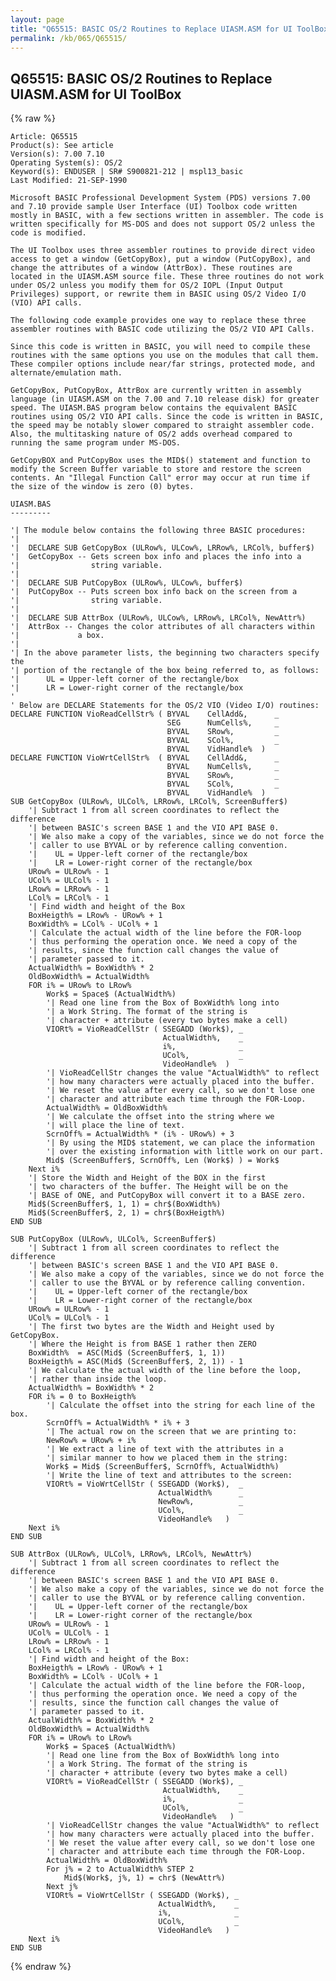 ```yaml
---
layout: page
title: "Q65515: BASIC OS/2 Routines to Replace UIASM.ASM for UI ToolBox"
permalink: /kb/065/Q65515/
---
```


## Q65515: BASIC OS/2 Routines to Replace UIASM.ASM for UI ToolBox

{% raw %}

	Article: Q65515
	Product(s): See article
	Version(s): 7.00 7.10
	Operating System(s): OS/2
	Keyword(s): ENDUSER | SR# S900821-212 | mspl13_basic
	Last Modified: 21-SEP-1990
	
	Microsoft BASIC Professional Development System (PDS) versions 7.00
	and 7.10 provide sample User Interface (UI) Toolbox code written
	mostly in BASIC, with a few sections written in assembler. The code is
	written specifically for MS-DOS and does not support OS/2 unless the
	code is modified.
	
	The UI Toolbox uses three assembler routines to provide direct video
	access to get a window (GetCopyBox), put a window (PutCopyBox), and
	change the attributes of a window (AttrBox). These routines are
	located in the UIASM.ASM source file. These three routines do not work
	under OS/2 unless you modify them for OS/2 IOPL (Input Output
	Privileges) support, or rewrite them in BASIC using OS/2 Video I/O
	(VIO) API calls.
	
	The following code example provides one way to replace these three
	assembler routines with BASIC code utilizing the OS/2 VIO API Calls.
	
	Since this code is written in BASIC, you will need to compile these
	routines with the same options you use on the modules that call them.
	These compiler options include near/far strings, protected mode, and
	alternate/emulation math.
	
	GetCopyBox, PutCopyBox, AttrBox are currently written in assembly
	language (in UIASM.ASM on the 7.00 and 7.10 release disk) for greater
	speed. The UIASM.BAS program below contains the equivalent BASIC
	routines using OS/2 VIO API calls. Since the code is written in BASIC,
	the speed may be notably slower compared to straight assembler code.
	Also, the multitasking nature of OS/2 adds overhead compared to
	running the same program under MS-DOS.
	
	GetCopyBOX and PutCopyBox uses the MID$() statement and function to
	modify the Screen Buffer variable to store and restore the screen
	contents. An "Illegal Function Call" error may occur at run time if
	the size of the window is zero (0) bytes.
	
	UIASM.BAS
	---------
	
	'| The module below contains the following three BASIC procedures:
	'|
	'|  DECLARE SUB GetCopyBox (ULRow%, ULCow%, LRRow%, LRCol%, buffer$)
	'|  GetCopyBox -- Gets screen box info and places the info into a
	'|                string variable.
	'|
	'|  DECLARE SUB PutCopyBox (ULRow%, ULCow%, buffer$)
	'|  PutCopyBox -- Puts screen box info back on the screen from a
	'|                string variable.
	'|
	'|  DECLARE SUB AttrBox (ULRow%, ULCow%, LRRow%, LRCol%, NewAttr%)
	'|  AttrBox -- Changes the color attributes of all characters within
	'|             a box.
	'|
	'| In the above parameter lists, the beginning two characters specify the
	'| portion of the rectangle of the box being referred to, as follows:
	'|      UL = Upper-left corner of the rectangle/box
	'|      LR = Lower-right corner of the rectangle/box
	'
	' Below are DECLARE Statements for the OS/2 VIO (Video I/O) routines:
	DECLARE FUNCTION VioReadCellStr% ( BYVAL    CellAdd&,      _
	                                   SEG      NumCells%,     _
	                                   BYVAL    SRow%,         _
	                                   BYVAL    SCol%,         _
	                                   BYVAL    VidHandle%  )
	DECLARE FUNCTION VioWrtCellStr%  ( BYVAL    CellAdd&,      _
	                                   BYVAL    NumCells%,     _
	                                   BYVAL    SRow%,         _
	                                   BYVAL    SCol%,         _
	                                   BYVAL    VidHandle%  )
	SUB GetCopyBox (ULRow%, ULCol%, LRRow%, LRCol%, ScreenBuffer$)
	    '| Subtract 1 from all screen coordinates to reflect the difference
	    '| between BASIC's screen BASE 1 and the VIO API BASE 0.
	    '| We also make a copy of the variables, since we do not force the
	    '| caller to use BYVAL or by reference calling convention.
	    '|    UL = Upper-left corner of the rectangle/box
	    '|    LR = Lower-right corner of the rectangle/box
	    URow% = ULRow% - 1
	    UCol% = ULCol% - 1
	    LRow% = LRRow% - 1
	    LCol% = LRCol% - 1
	    '| Find width and height of the Box
	    BoxHeigth% = LRow% - URow% + 1
	    BoxWidth% = LCol% - UCol% + 1
	    '| Calculate the actual width of the line before the FOR-loop
	    '| thus performing the operation once. We need a copy of the
	    '| results, since the function call changes the value of
	    '| parameter passed to it.
	    ActualWidth% = BoxWidth% * 2
	    OldBoxWidth% = ActualWidth%
	    FOR i% = URow% to LRow%
	        Work$ = Space$ (ActualWidth%)
	        '| Read one line from the Box of BoxWidth% long into
	        '| a Work String. The format of the string is
	        '| character + attribute (every two bytes make a cell)
	        VIORt% = VioReadCellStr ( SSEGADD (Work$), _
	                                  ActualWidth%,    _
	                                  i%,              _
	                                  UCol%,           _
	                                  VideoHandle%  )
	        '| VioReadCellStr changes the value "ActualWidth%" to reflect
	        '| how many characters were actually placed into the buffer.
	        '| We reset the value after every call, so we don't lose one
	        '| character and attribute each time through the FOR-Loop.
	        ActualWidth% = OldBoxWidth%
	        '| We calculate the offset into the string where we
	        '| will place the line of text.
	        ScrnOff% = ActualWidth% * (i% - URow%) + 3
	        '| By using the MID$ statement, we can place the information
	        '| over the existing information with little work on our part.
	        Mid$ (ScreenBuffer$, ScrnOff%, Len (Work$) ) = Work$
	    Next i%
	    '| Store the Width and Height of the BOX in the first
	    '| two characters of the buffer. The Height will be on the
	    '| BASE of ONE, and PutCopyBox will convert it to a BASE zero.
	    Mid$(ScreenBuffer$, 1, 1) = chr$(BoxWidth%)
	    Mid$(ScreenBuffer$, 2, 1) = chr$(BoxHeigth%)
	END SUB
	
	SUB PutCopyBox (ULRow%, ULCol%, ScreenBuffer$)
	    '| Subtract 1 from all screen coordinates to reflect the difference
	    '| between BASIC's screen BASE 1 and the VIO API BASE 0.
	    '| We also make a copy of the variables, since we do not force the
	    '| caller to use the BYVAL or by reference calling convention.
	    '|    UL = Upper-left corner of the rectangle/box
	    '|    LR = Lower-right corner of the rectangle/box
	    URow% = ULRow% - 1
	    UCol% = ULCol% - 1
	    '| The first two bytes are the Width and Height used by GetCopyBox.
	    '| Where the Height is from BASE 1 rather then ZERO
	    BoxWidth%  = ASC(Mid$ (ScreenBuffer$, 1, 1))
	    BoxHeigth% = ASC(Mid$ (ScreenBuffer$, 2, 1)) - 1
	    '| We calculate the actual width of the line before the loop,
	    '| rather than inside the loop.
	    ActualWidth% = BoxWidth% * 2
	    FOR i% = 0 to BoxHeigth%
	        '| Calculate the offset into the string for each line of the box.
	        ScrnOff% = ActualWidth% * i% + 3
	        '| The actual row on the screen that we are printing to:
	        NewRow% = URow% + i%
	        '| We extract a line of text with the attributes in a
	        '| similar manner to how we placed them in the string:
	        Work$ = Mid$ (ScreenBuffer$, ScrnOff%, ActualWidth%)
	        '| Write the line of text and attributes to the screen:
	        VIORt% = VioWrtCellStr ( SSEGADD (Work$),  _
	                                 ActualWidth%      _
	                                 NewRow%,          _
	                                 UCol%,            _
	                                 VideoHandle%   )
	    Next i%
	END SUB
	
	SUB AttrBox (ULRow%, ULCol%, LRRow%, LRCol%, NewAttr%)
	    '| Subtract 1 from all screen coordinates to reflect the difference
	    '| between BASIC's screen BASE 1 and the VIO API BASE 0.
	    '| We also make a copy of the variables, since we do not force the
	    '| caller to use the BYVAL or by reference calling convention.
	    '|    UL = Upper-left corner of the rectangle/box
	    '|    LR = Lower-right corner of the rectangle/box
	    URow% = ULRow% - 1
	    UCol% = ULCol% - 1
	    LRow% = LRRow% - 1
	    LCol% = LRCol% - 1
	    '| Find width and height of the Box:
	    BoxHeigth% = LRow% - URow% + 1
	    BoxWidth% = LCol% - UCol% + 1
	    '| Calculate the actual width of the line before the FOR-loop,
	    '| thus performing the operation once. We need a copy of the
	    '| results, since the function call changes the value of
	    '| parameter passed to it.
	    ActualWidth% = BoxWidth% * 2
	    OldBoxWidth% = ActualWidth%
	    FOR i% = URow% to LRow%
	        Work$ = Space$ (ActualWidth%)
	        '| Read one line from the Box of BoxWidth% long into
	        '| a Work String. The format of the string is
	        '| character + attribute (every two bytes make a cell)
	        VIORt% = VioReadCellStr ( SSEGADD (Work$), _
	                                  ActualWidth%,    _
	                                  i%,              _
	                                  UCol%,           _
	                                  VideoHandle%   )
	        '| VioReadCellStr changes the value "ActualWidth%" to reflect
	        '| how many characters were actually placed into the buffer.
	        '| We reset the value after every call, so we don't lose one
	        '| character and attribute each time through the FOR-Loop.
	        ActualWidth% = OldBoxWidth%
	        For j% = 2 to ActualWidth% STEP 2
	            Mid$(Work$, j%, 1) = chr$ (NewAttr%)
	        Next j%
	        VIORt% = VioWrtCellStr ( SSEGADD (Work$), _
	                                 ActualWidth%,    _
	                                 i%,              _
	                                 UCol%,           _
	                                 VideoHandle%   )
	    Next i%
	END SUB

{% endraw %}
